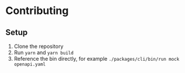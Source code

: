 # Contributing

## Setup

1. Clone the repository
2. Run `yarn` and `yarn build`
3. Reference the bin directly, for example `./packages/cli/bin/run mock openapi.yaml`
